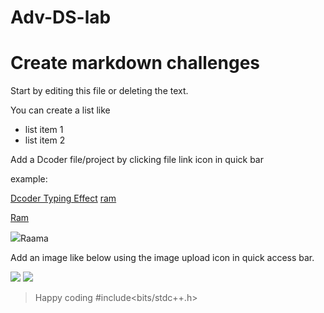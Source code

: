 # Adv-DS-lab

# Create markdown challenges
Start by editing this file or deleting the text.

You can create a list like
- list item 1
- list item 2



Add a Dcoder file/project by clicking file link icon in quick bar

example:

[Dcoder Typing Effect](https://code.dcoder.tech/feed/code/5d98add6bdde8b7601995352/Dcoder_typing_effect)
[ram](https://th.bing.com/th/id/R.69a6d1659017f96c9a8562e6dc756517?rik=uC1CI2vF6rGsaQ&riu=http%3a%2f%2f3.bp.blogspot.com%2f-AZilix6O8ck%2fUW2lW9Y8PCI%2fAAAAAAAAADk%2fde0KnYsI_bI%2fs1600%2fShree-Ram.jpg&ehk=ZQ1CDZpq7LjZHresPbIu9E4PctQWQNxsBMkzuEmmWbw%3d&risl=&pid=ImgRaw&r=0)

<a href="https://th.bing.com/th/id/R.69a6d1659017f96c9a8562e6dc756517?rik=uC1CI2vF6rGsaQ&riu=http%3a%2f%2f3.bp.blogspot.com%2f-AZilix6O8ck%2fUW2lW9Y8PCI%2fAAAAAAAAADk%2fde0KnYsI_bI%2fs1600%2fShree-Ram.jpg&ehk=ZQ1CDZpq7LjZHresPbIu9E4PctQWQNxsBMkzuEmmWbw%3d&risl=&pid=ImgRaw&r=0">Ram</a>

<img src="https://th.bing.com/th/id/R.69a6d1659017f96c9a8562e6dc756517?rik=uC1CI2vF6rGsaQ&riu=http%3a%2f%2f3.bp.blogspot.com%2f-AZilix6O8ck%2fUW2lW9Y8PCI%2fAAAAAAAAADk%2fde0KnYsI_bI%2fs1600%2fShree-Ram.jpg&ehk=ZQ1CDZpq7LjZHresPbIu9E4PctQWQNxsBMkzuEmmWbw%3d&risl=&pid=ImgRaw&r=0">Raama</img>





Add an image like below using the image upload icon in quick access bar.

![](https://assets.dcoder.tech/583f5fcf31b845750364b37d/5fc2337ff243f906af59a25f/image_277474)
![](https://drive.google.com/file/d/1i6W2vM3qzDLxzhlUdzoT6CjsaeZzXU8_/view?usp=share_link)
[](https://i.pinimg.com/originals/a2/b8/10/a2b81062e384c18fb53575822b89aa5f.jpg)

>  Happy coding
  #include<bits/stdc++.h>  

